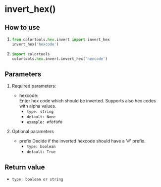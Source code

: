 # invert_hex()

## How to use

1. ```python
   from colortools.hex.invert import invert_hex
   invert_hex('hexcode')
   ```
2. ```python
   import colortools
   colortools.hex.invert.invert_hex('hexcode')
   ```

## Parameters

1. Required parameters:

   - hexcode:  
      Enter hex code which should be inverted. Supports also hex codes with alpha values.
     - `type: string`
     - `default: None`
     - `example: #f0f0f0`

2. Optional parameters
   - prefix
     Decide if the inverted hexcode should have a '#' prefix.
     - `type: boolean`
     - `default: True`

## Return value

- `type: boolean or string`
